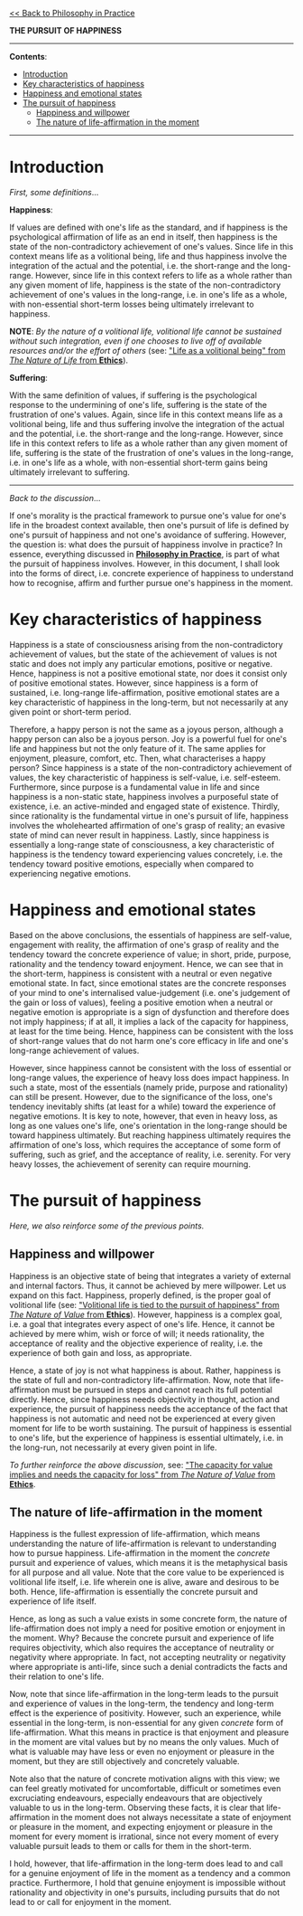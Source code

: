 [<< Back to Philosophy in Practice](https://pranigopu.github.io/philosophy/philosophy-in-practice)

**THE PURSUIT OF HAPPINESS**

---

**Contents**:

- [Introduction](#introduction)
- [Key characteristics of happiness](#key-characteristics-of-happiness)
- [Happiness and emotional states](#happiness-and-emotional-states)
- [The pursuit of happiness](#the-pursuit-of-happiness)
  - [Happiness and willpower](#happiness-and-willpower)
  - [The nature of life-affirmation in the moment](#the-nature-of-life-affirmation-in-the-moment)

---

# Introduction

_First, some definitions_...

**Happiness**:

If values are defined with one's life as the standard, and if happiness is the psychological affirmation of life as an end in itself, then happiness is the state of the non-contradictory achievement of one's values. Since life in this context means life as a volitional being, life and thus happiness involve the integration of the actual and the potential, i.e. the short-range and the long-range. However, since life in this context refers to life as a whole rather than any given moment of life, happiness is the state of the non-contradictory achievement of one's values in the long-range, i.e. in one's life as a whole, with non-essential short-term losses being ultimately irrelevant to happiness.

**NOTE**: _By the nature of a volitional life, volitional life cannot be sustained without such integration, even if one chooses to live off of available resources and/or the effort of others_ (see: ["Life as a volitional being" from _The Nature of Life_ from **Ethics**](https://pranigopu.github.io/philosophy/ethics/nature-of-life.html#life-as-a-volitional-being)).

**Suffering**:

With the same definition of values, if suffering is the psychological response to the undermining of one's life, suffering is the state of the frustration of one's values. Again, since life in this context means life as a volitional being, life and thus suffering involve the integration of the actual and the potential, i.e. the short-range and the long-range. However, since life in this context refers to life as a whole rather than any given moment of life, suffering is the state of the frustration of one's values in the long-range, i.e. in one's life as a whole, with non-essential short-term gains being ultimately irrelevant to suffering.

---

_Back to the discussion_...

If one's morality is the practical framework to pursue one's value for one's life in the broadest context available, then one's pursuit of life is defined by one's pursuit of happiness and not one's avoidance of suffering. However, the question is: what does the pursuit of happiness involve in practice? In essence, everything discussed in [**Philosophy in Practice**](https://pranigopu.github.io/philosophy/philosophy-in-practice), is part of what the pursuit of happiness involves. However, in this document, I shall look into the forms of direct, i.e. concrete experience of happiness to understand how to recognise, affirm and further pursue one's happiness in the moment.

# Key characteristics of happiness
Happiness is a state of consciousness arising from the non-contradictory achievement of values, but the state of the achievement of values is not static and does not imply any particular emotions, positive or negative. Hence, happiness is not a positive emotional state, nor does it consist only of positive emotional states. However, since happiness is a form of sustained, i.e. long-range life-affirmation, positive emotional states are a key characteristic of happiness in the long-term, but not necessarily at any given point or short-term period.

Therefore, a happy person is not the same as a joyous person, although a happy person can also be a joyous person. Joy is a powerful fuel for one's life and happiness but not the only feature of it. The same applies for enjoyment, pleasure, comfort, etc. Then, what characterises a happy person? Since happiness is a state of the non-contradictory achievement of values, the key characteristic of happiness is self-value, i.e. self-esteem. Furthermore, since purpose is a fundamental value in life and since happiness is a non-static state, happiness involves a purposeful state of existence, i.e. an active-minded and engaged state of existence. Thirdly, since rationality is the fundamental virtue in one's pursuit of life, happiness involves the wholehearted affirmation of one's grasp of reality; an evasive state of mind can never result in happiness. Lastly, since happiness is essentially a long-range state of consciousness, a key characteristic of happiness is the tendency toward experiencing values concretely, i.e. the tendency toward positive emotions, especially when compared to experiencing negative emotions.

# Happiness and emotional states
Based on the above conclusions, the essentials of happiness are self-value, engagement with reality, the affirmation of one's grasp of reality and the tendency toward the concrete experience of value; in short, pride, purpose, rationality and the tendency toward enjoyment. Hence, we can see that in the short-term, happiness is consistent with a neutral or even negative emotional state. In fact, since emotional states are the concrete responses of your mind to one's internalised value-judgement (i.e. one's judgement of the gain or loss of values), feeling a positive emotion when a neutral or negative emotion is appropriate is a sign of dysfunction and therefore does not imply happiness; if at all, it implies a lack of the capacity for happiness, at least for the time being. Hence, happiness can be consistent with the loss of short-range values that do not harm one's core efficacy in life and one's long-range achievement of values.

However, since happiness cannot be consistent with the loss of essential or long-range values, the experience of heavy loss does impact happiness. In such a state, most of the essentials (namely pride, purpose and rationality) can still be present. However, due to the significance of the loss, one's tendency inevitably shifts (at least for a while) toward the experience of negative emotions. It is key to note, however, that even in heavy loss, as long as one values one's life, one's orientation in the long-range should be toward happiness ultimately. But reaching happiness ultimately requires the affirmation of one's loss, which requires the acceptance of some form of suffering, such as grief, and the acceptance of reality, i.e. serenity. For very heavy losses, the achievement of serenity can require mourning.

# The pursuit of happiness
_Here, we also reinforce some of the previous points._

## Happiness and willpower
Happiness is an objective state of being that integrates a variety of external and internal factors. Thus, it cannot be achieved by mere willpower. Let us expand on this fact. Happiness, properly defined, is the proper goal of volitional life (see: ["Volitional life is tied to the pursuit of happiness" from _The Nature of Value_ from **Ethics**](https://pranigopu.github.io/philosophy/ethics/nature-of-life.html#volitional-life-is-tied-to-the-pursuit-of-happiness)). However, happiness is a complex goal, i.e. a goal that integrates every aspect of one's life. Hence, it cannot be achieved by mere whim, wish or force of will; it needs rationality, the acceptance of reality and the objective experience of reality, i.e. the experience of both gain and loss, as appropriate.

Hence, a state of joy is not what happiness is about. Rather, happiness is the state of full and non-contradictory life-affirmation. Now, note that life-affirmation must be pursued in steps and cannot reach its full potential directly. Hence, since happiness needs objectivity in thought, action and experience, the pursuit of happiness needs the acceptance of the fact that happiness is not automatic and need not be experienced at every given moment for life to be worth sustaining. The pursuit of happiness is essential to one's life, but the experience of happiness is essential ultimately, i.e. in the long-run, not necessarily at every given point in life.

_To further reinforce the above discussion_, see: ["The capacity for value implies and needs the capacity for loss" from _The Nature of Value_ from **Ethics**](https://pranigopu.github.io/philosophy/ethics/nature-of-value.html#the-capacity-for-value-implies-and-needs-the-capacity-for-loss).

## The nature of life-affirmation in the moment
Happiness is the fullest expression of life-affirmation, which means understanding the nature of life-affirmation is relevant to understanding how to pursue happiness. Life-affirmation in the moment the _concrete_ pursuit and experience of values, which means it is the metaphysical basis for all purpose and all value. Note that the core value to be experienced is volitional life itself, i.e. life wherein one is alive, aware and desirous to be both. Hence, life-affirmation is essentially the concrete pursuit and experience of life itself.

Hence, as long as such a value exists in some concrete form, the nature of life-affirmation does not imply a need for positive emotion or enjoyment in the moment. Why? Because the concrete pursuit and experience of life requires objectivity, which also requires the acceptance of neutrality or negativity where appropriate. In fact, not accepting neutrality or negativity where appropriate is anti-life, since such a denial contradicts the facts and their relation to one's life.

Now, note that since life-affirmation in the long-term leads to the pursuit and experience of values in the long-term, the tendency and long-term effect is the experience of positivity. However, such an experience, while essential in the long-term, is non-essential for any given _concrete_ form of life-affirmation. What this means in practice is that enjoyment and pleasure in the moment are vital values but by no means the only values. Much of what is valuable may have less or even no enjoyment or pleasure in the moment, but they are still objectively and concretely valuable.

Note also that the nature of concrete motivation aligns with this view; we can feel greatly motivated for uncomfortable, difficult or sometimes even excruciating endeavours, especially endeavours that are objectively valuable to us in the long-term. Observing these facts, it is clear that life-affirmation in the moment does not always necessitate a state of enjoyment or pleasure in the moment, and expecting enjoyment or pleasure in the moment for every moment is irrational, since not every moment of every valuable pursuit leads to them or calls for them in the short-term.

I hold, however, that life-affirmation in the long-term does lead to and call for a genuine enjoyment of life in the moment as a tendency and a common practice. Furthermore, I hold that genuine enjoyment is impossible without rationality and objectivity in one's pursuits, including pursuits that do not lead to or call for enjoyment in the moment.